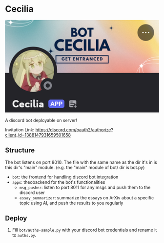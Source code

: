 # Cecilia

![#c](pics/bot.jpg)

A discord bot deployable on server!

Invitation Link: https://discord.com/oauth2/authorize?client_id=1388147931659501658

## Structure

The bot listens on port 8010. The file with the same name as the dir it's in is this dir's "main" module. (e.g. the "main" module of bot/ dir is bot.py)

- `bot`: the frontend for handling discord bot integration
- `apps`: theobackend for the bot's functionalities
  - `msg_pusher`: listen to port 8011 for any msgs and push them to the discord user
  - `essay_summarizer`: summarize the essays on ArXiv about a specific topic using AI, and push the results to you regularly

## Deploy

1. Fill `bot/auths-sample.py` with your discord bot credentials and rename it to `auths.py`.
